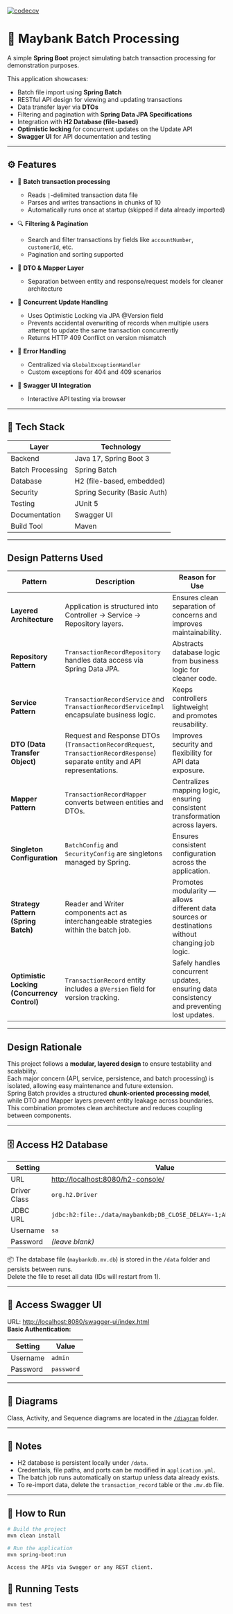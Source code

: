 [![codecov](https://codecov.io/gh/your-username/your-repo/branch/main/graph/badge.svg)](https://codecov.io/gh/yzl2250/bankh-batch-processing)

# 🐯 Maybank Batch Processing

A simple **Spring Boot** project simulating batch transaction processing for demonstration purposes.

This application showcases:
- Batch file import using **Spring Batch**
- RESTful API design for viewing and updating transactions
- Data transfer layer via **DTOs**
- Filtering and pagination with **Spring Data JPA Specifications**
- Integration with **H2 Database (file-based)**
- **Optimistic locking** for concurrent updates on the Update API
- **Swagger UI** for API documentation and testing

---

## ⚙️ Features

- 🔁 **Batch transaction processing**
  - Reads `|`-delimited transaction data file
  - Parses and writes transactions in chunks of 10
  - Automatically runs once at startup (skipped if data already imported)

- 🔍 **Filtering & Pagination**
  - Search and filter transactions by fields like `accountNumber`, `customerId`, etc.
  - Pagination and sorting supported

- 🧩 **DTO & Mapper Layer**
  - Separation between entity and response/request models for cleaner architecture
 
- 🔐 **Concurrent Update Handling**
  - Uses Optimistic Locking via JPA @Version field
  - Prevents accidental overwriting of records when multiple users attempt to update the same transaction concurrently
  - Returns HTTP 409 Conflict on version mismatch

- 🧠 **Error Handling**
  - Centralized via `GlobalExceptionHandler`
  - Custom exceptions for 404 and 409 scenarios

- 🧾 **Swagger UI Integration**
  - Interactive API testing via browser

---

## 🧰 Tech Stack

| Layer | Technology |
|-------|-------------|
| Backend | Java 17, Spring Boot 3 |
| Batch Processing | Spring Batch |
| Database | H2 (file-based, embedded) |
| Security | Spring Security (Basic Auth) |
| Testing | JUnit 5 |
| Documentation | Swagger UI |
| Build Tool | Maven |

---

## Design Patterns Used

| Pattern | Description | Reason for Use |
|----------|--------------|----------------|
| **Layered Architecture** | Application is structured into Controller → Service → Repository layers. | Ensures clean separation of concerns and improves maintainability. |
| **Repository Pattern** | `TransactionRecordRepository` handles data access via Spring Data JPA. | Abstracts database logic from business logic for cleaner code. |
| **Service Pattern** | `TransactionRecordService` and `TransactionRecordServiceImpl` encapsulate business logic. | Keeps controllers lightweight and promotes reusability. |
| **DTO (Data Transfer Object)** | Request and Response DTOs (`TransactionRecordRequest`, `TransactionRecordResponse`) separate entity and API representations. | Improves security and flexibility for API data exposure. |
| **Mapper Pattern** | `TransactionRecordMapper` converts between entities and DTOs. | Centralizes mapping logic, ensuring consistent transformation across layers. |
| **Singleton Configuration** | `BatchConfig` and `SecurityConfig` are singletons managed by Spring. | Ensures consistent configuration across the application. |
| **Strategy Pattern (Spring Batch)** | Reader and Writer components act as interchangeable strategies within the batch job. | Promotes modularity — allows different data sources or destinations without changing job logic. |
| **Optimistic Locking (Concurrency Control)** | `TransactionRecord` entity includes a `@Version` field for version tracking. | Safely handles concurrent updates, ensuring data consistency and preventing lost updates. |

---

## Design Rationale

This project follows a **modular, layered design** to ensure testability and scalability.  
Each major concern (API, service, persistence, and batch processing) is isolated, allowing easy maintenance and future extension.  
Spring Batch provides a structured **chunk-oriented processing model**, while DTO and Mapper layers prevent entity leakage across boundaries.  
This combination promotes clean architecture and reduces coupling between components.

---

## 🗄️ Access H2 Database

| Setting | Value |
|----------|--------|
| URL | [http://localhost:8080/h2-console/](http://localhost:8080/h2-console/) |
| Driver Class | `org.h2.Driver` |
| JDBC URL | `jdbc:h2:file:./data/maybankdb;DB_CLOSE_DELAY=-1;AUTO_SERVER=TRUE` |
| Username | `sa` |
| Password | *(leave blank)* |

📦 The database file (`maybankdb.mv.db`) is stored in the `/data` folder and persists between runs.  
Delete the file to reset all data (IDs will restart from 1).

---

## 🔐 Access Swagger UI

URL: [http://localhost:8080/swagger-ui/index.html](http://localhost:8080/swagger-ui/index.html)  
**Basic Authentication:**

| Setting | Value |
|----------|--------|
| Username | `admin` |
| Password | `password` |

---

## 🧩 Diagrams

Class, Activity, and Sequence diagrams are located in the [`/diagram`](./diagram) folder.

---

## 📝 Notes

- H2 database is persistent locally under `/data`.
- Credentials, file paths, and ports can be modified in `application.yml`.
- The batch job runs automatically on startup unless data already exists.
- To re-import data, delete the `transaction_record` table or the `.mv.db` file.

---

## 🚀 How to Run

```bash
# Build the project
mvn clean install

# Run the application
mvn spring-boot:run

Access the APIs via Swagger or any REST client.
```

## 🧪 Running Tests

```bash
mvn test
```
